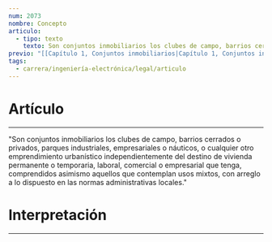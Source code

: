 ```yaml
---
num: 2073
nombre: Concepto
articulo:
  - tipo: texto
    texto: Son conjuntos inmobiliarios los clubes de campo, barrios cerrados o privados, parques industriales, empresariales o náuticos, o cualquier otro emprendimiento urbanístico independientemente del destino de vivienda permanente o temporaria, laboral, comercial o empresarial que tenga, comprendidos asimismo aquellos que contemplan usos mixtos, con arreglo a lo dispuesto en las normas administrativas locales.
previo: "[[Capítulo 1, Conjuntos inmobiliarios|Capítulo 1, Conjuntos inmobiliarios]]"
tags:
  - carrera/ingeniería-electrónica/legal/articulo
---
```

# Artículo
---
"Son conjuntos inmobiliarios los clubes de campo, barrios cerrados o privados, parques industriales, empresariales o náuticos, o cualquier otro emprendimiento urbanístico independientemente del destino de vivienda permanente o temporaria, laboral, comercial o empresarial que tenga, comprendidos asimismo aquellos que contemplan usos mixtos, con arreglo a lo dispuesto en las normas administrativas locales."

# Interpretación
---
